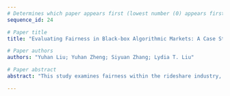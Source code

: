 ```yaml
--- 
# Determines which paper appears first (lowest number (0) appears first)
sequence_id: 24

# Paper title 
title: "Evaluating Fairness in Black-box Algorithmic Markets: A Case Study of Ride Sharing in Chicago"

# Paper authors 
authors: "Yuhan Liu; Yuhan Zheng; Siyuan Zhang; Lydia T. Liu"

# Paper abstract 
abstract: "This study examines fairness within the rideshare industry, focusing on both drivers' wages and riders' trip fares. Through quantitative analysis, we found that drivers' hourly wages are significantly influenced by factors such as race/ethnicity, health insurance status, tenure to the platform, and working hours. Despite platforms' policies not intentionally embedding biases, disparities persist based on these characteristics. For ride fares, we propose a method to audit the pricing policy of a proprietary algorithm by replicating it; we conduct a hypothesis test to determine if the predicted rideshare fare is greater than the taxi fare, taking into account the approximation error in the replicated model. Challenges in accessing data and transparency hinder our ability to isolate discrimination from other factors, underscoring the need for collaboration with rideshare platforms and drivers to enhance fairness in algorithmic wage determination and pricing."

--- 
```

